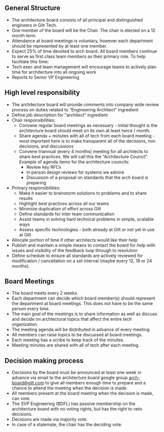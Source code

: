 General Structure
-----------------

  - The architecture board consists of all principal and distinguished engineers in Gilt Tech.
  - One member of the board will be the Chair. The chair is elected on a 12 month term.
  - Attendance at board meetings is voluntary, however each department should be represented by at least one member.
  - Expect 25% of time devoted to arch board. All board members continue to serve as first class team members as their primary role. To help facilitate this time:
  - Tech exec and team management will encourage teams to actively plan time for architecture into all ongoing work
  - Reports to Senior VP Engineering

High level responsibility
-------------------------

  - The architecture board will provide comments into company wide review process on duties related to “Engineering Architect” ingredient
  - Define job description for "architect" ingredient
  - Chair responsibilities:
    - Convene regular board meetings as necessary - initial thought is the architecture board should meet on its own at least twice / month. 
    - Share agenda + minutes with all of tech from each board meeting - most important here is to make transparent all of the decisions, non decisions, and discussions
    - Convene triannual (every 4 months) meeting for all architects to share best practices. We will call this the “Architecture Council”. Example of agenda items for the architecture councils:
      - Review key RFCs
      - In person design reviews for systems we admire
      - Discussion of a proposal on standards that the arch board is preparing
  - Primary responsibilities:
    - Make it easier to brainstorm solutions to problems and to share results
    - Highlight best practices across all our teams 
    - Minimize duplication of effort across Gilt
    - Define standards for inter team communication
    - Assist teams in solving hard technical problems in simple, scalable ways
    - Assess specific technologies - both already at Gilt or not yet in use at Gilt
  - Allocate portion of time if other architects would like their help
  - Publish and maintain a simple means to contact the board for help with issues and visibility of the feedback loop through to resolution
  - Define schedule to ensure all standards are actively reviewed for modification / cancellation on a set interval (maybe every 12, 18 or 24 months).

Board Meetings
--------------

  - The board meets every 2 weeks.
  - Each department can decide which board member(s) should represent the department at board meetings. This does not have to be the same person every time.
  - The main goal of the meetings is to share information as well as discuss and decide on archtectural topics that affect the entire tech organization.
  - The meeting agenda will be distributed in advance of every meeting.
  - All members can raise topics to be discussed at board meetings.
  - Each meeting has a scribe to keep track of the minutes.
  - Meeting minutes are shared with all of tech after each meeting.

Decision making process
-----------------------

  - Decisions by the board must be announced at least one week in advance via email to the architecture board google group <arch-board@gilt.com> to give
    all members enough time to prepare and a chance to attend the meeting when the decision is made.
  - All members present at the board meeting when the decision is made, can vote.
  - The SVP Engineering (BDFL) has passive membership on the architecture board with no voting rights, but has the right to veto decisions.
  - Decisions are made via majority vote.
  - In case of a stalemate, the chair has the deciding vote.
